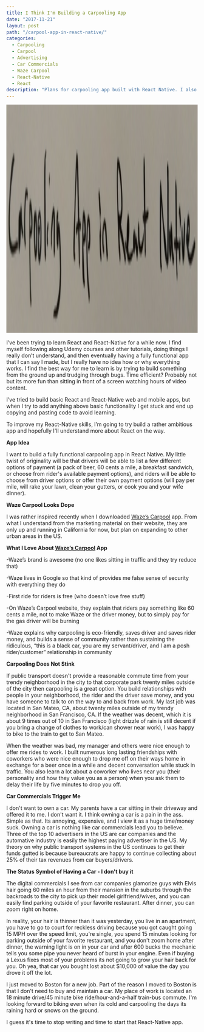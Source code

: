 ```yaml
---
title: I Think I'm Building a Carpooling App
date: "2017-11-21"
layout: post
path: "/carpool-app-in-react-native/"
categories:
  - Carpooling
  - Carpool
  - Advertising
  - Car Commercials
  - Waze Carpool
  - React-Native
  - React
description: "Plans for carpooling app built with React Native. I also rant about why I like Waze Carpool even though I've never used it, not wanting to own a car, carpooling, and not liking car commercials"
---
```


<img height="600" src="./appimage.png" alt="App built in React Native that looks like it was written by a five year old">

I’ve been trying to learn React and React-Native for a while now. I find myself following along Udemy courses and other tutorials, doing things I really don’t understand, and then eventually having a fully functional app that I can say I made, but I really have no idea how or why everything works. I find the best way for me to learn is by trying to build something from the ground up and trudging through bugs. Time efficient? Probably not but its more fun than sitting in front of a screen watching hours of video content.

I’ve tried to build basic React and React-Native web and mobile apps, but when I try to add anything above basic functionality I get stuck and end up copying and pasting code to avoid learning.

To improve my React-Native skills, I’m going to try build a rather ambitious app and hopefully I'll understand more about React on the way.

<strong>App Idea</strong>

I want to build a fully functional carpooling app in React Native. My little twist of originality will be that drivers will be able to list a few different options of payment (a pack of beer, 60 cents a mile, a breakfast sandwich, or choose from rider's available payment options), and riders will be able to choose from driver options or offer their own payment options (will pay per mile, will rake your lawn, clean your gutters, or cook you and your wife dinner).

<strong>Waze Carpool Looks Dope</strong>

I was rather inspired recently when I downloaded [Waze’s Carpool](https://www.waze.com/carpool/) app. From what I understand from the marketing material on their website, they are only up and running in California for now, but plan on expanding to other urban areas in the US.

<strong>What I Love About [Waze’s Carpool](https://www.waze.com/carpool/) App</strong>

-Waze’s brand is awesome (no one likes sitting in traffic and they try reduce that)

-Waze lives in Google so that kind of provides me false sense of security with everything they do

-First ride for riders is free (who doesn’t love free stuff)

-On Waze’s Carpool website, they explain that riders pay something like 60 cents a mile, not to make Waze or the driver money, but to simply pay for the gas driver will be burning

-Waze explains why carpooling is eco-friendly, saves driver and saves rider money, and builds a sense of community rather than sustaining the ridiculous, “this is a black car, you are my servant/driver, and I am a posh rider/customer” relationship in community

<strong>Carpooling Does Not Stink</strong>

If public transport doesn't provide a reasonable commute time from your trendy neighborhood in the city to that corporate park twenty miles outside of the city then carpooling is a great option. You build relationships with people in your neighborhood, the rider and the driver save money, and you have someone to talk to on the way to and back from work. My last job was located in San Mateo, CA, about twenty miles outside of my trendy neighborhood in San Francisco, CA. If the weather was decent, which it is about 9 times out of 10 in San Francisco (light drizzle of rain is still decent if you bring a change of clothes to work/can shower near work), I was happy to bike to the train to get to San Mateo.

When the weather was bad, my manager and others were nice enough to offer me rides to work. I built numerous long lasting friendships with coworkers who were nice enough to drop me off on their ways home in exchange for a beer once in a while and decent conversation while stuck in traffic. You also learn a lot about a coworker who lives near you (their personality and how they value you as a person) when you ask them to delay their life by five minutes to drop you off.

<strong>Car Commercials Trigger Me</strong>

I don't want to own a car. My parents have a car sitting in their driveway and offered it to me. I don't want it. I think owning a car is a pain in the ass. Simple as that. Its annoying, expensive, and I view it as a huge time/money suck. Owning a car is nothing like car commercials lead you to believe. Three of the top 10 advertisers in the US are car companies and the automative industry is easily the highest paying advertiser in the US. My theory on why public transport systems in the US continues to get their funds gutted is because bureaucrats are happy to continue collecting about 25% of their tax revenues from car buyers/drivers.

<strong>The Status Symbol of Having a Car - I don't buy it</strong>

The digital commercials I see from car companies glamorize guys with Elvis hair going 60 miles an hour from their mansion in the suburbs through the backroads to the city to pick up their model girlfriend/wives, and you can easily find parking outside of your favorite restaurant. After dinner, you can zoom right on home.

In reality, your hair is thinner than it was yesterday, you live in an apartment, you have to go to court for reckless driving because you got caught going 15 MPH over the speed limit, you're single, you spend 15 minutes looking for parking outside of your favorite restaurant, and you don't zoom home after dinner, the warning light is on in your car and after 600 bucks the mechanic tells you some pipe you never heard of burst in your engine. Even if buying a Lexus fixes most of your problems its not going to grow your hair back for you. Oh yea, that car you bought lost about $10,000 of value the day you drove it off the lot.

I just moved to Boston for a new job. Part of the reason I moved to Boston is that I don't need to buy and maintain a car. My place of work is located an 18 minute drive/45 minute bike ride/hour-and-a-half train-bus commute. I'm looking forward to biking even when its cold and carpooling the days its raining hard or snows on the ground.

I guess it's time to stop writing and time to start that React-Native app.
